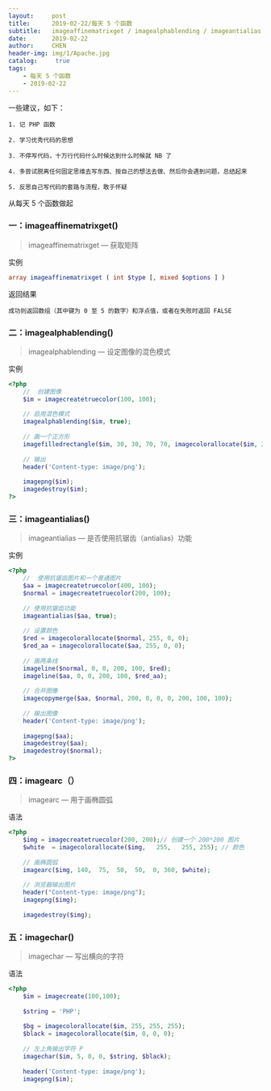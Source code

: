 ```yaml
---
layout:     post
title:      2019-02-22/每天 5 个函数
subtitle:   imageaffinematrixget / imagealphablending / imageantialias / imagearc / imagechar
date:       2019-02-22
author:     CHEN
header-img: img/1/Apache.jpg
catalog: 	 true
tags:
    - 每天 5 个函数
    - 2019-02-22
---
```

一些建议，如下：
```
1. 记 PHP 函数

2. 学习优秀代码的思想

3. 不停写代码，十万行代码什么时候达到什么时候就 NB 了

4. 多尝试脱离任何固定思维去写东西、按自己的想法去做、然后你会遇到问题，总结起来

5. 反思自己写代码的套路与流程，敢于怀疑
```
从每天 5 个函数做起

### 一：imageaffinematrixget()
> imageaffinematrixget — 获取矩阵

实例
```php
array imageaffinematrixget ( int $type [, mixed $options ] )
```
返回结果
```
成功则返回数组（其中键为 0 至 5 的数字）和浮点值，或者在失败时返回 FALSE
```
### 二：imagealphablending()
> imagealphablending — 设定图像的混色模式

实例
```php
<?php
    //  创建图像
    $im = imagecreatetruecolor(100, 100);
    
    // 启用混色模式
    imagealphablending($im, true);
    
    // 画一个正方形
    imagefilledrectangle($im, 30, 30, 70, 70, imagecolorallocate($im, 255, 0, 0));
    
    // 输出
    header('Content-type: image/png');
    
    imagepng($im);
    imagedestroy($im);
?>
```

### 三：imageantialias()
> imageantialias — 是否使用抗锯齿（antialias）功能

实例
```php
<?php
    //  使用抗锯齿图片和一个普通图片
    $aa = imagecreatetruecolor(400, 100);
    $normal = imagecreatetruecolor(200, 100);
    
    // 使用抗锯齿功能
    imageantialias($aa, true);
    
    // 设置颜色
    $red = imagecolorallocate($normal, 255, 0, 0);
    $red_aa = imagecolorallocate($aa, 255, 0, 0);
    
    // 画两条线
    imageline($normal, 0, 0, 200, 100, $red);
    imageline($aa, 0, 0, 200, 100, $red_aa);
    
    // 合并图像
    imagecopymerge($aa, $normal, 200, 0, 0, 0, 200, 100, 100);
    
    // 输出图像
    header('Content-type: image/png');
    
    imagepng($aa);
    imagedestroy($aa);
    imagedestroy($normal);
?>
```

### 四：imagearc（）
> imagearc — 用于画椭圆弧

语法
```php
<?php
    $img = imagecreatetruecolor(200, 200);// 创建一个 200*200 图片
    $white  = imagecolorallocate($img,   255,   255, 255); // 颜色
    
    // 画椭圆弧
    imagearc($img, 140,  75,  50,  50,  0, 360, $white);
    
    // 浏览器输出图片
    header("Content-type: image/png");
    imagepng($img);
    
    imagedestroy($img);
```
### 五：imagechar()
> imagechar — 写出横向的字符

语法
```php
<?php
    $im = imagecreate(100,100);
    
    $string = 'PHP';
    
    $bg = imagecolorallocate($im, 255, 255, 255);
    $black = imagecolorallocate($im, 0, 0, 0);
    
    // 左上角输出字符 P
    imagechar($im, 5, 0, 0, $string, $black);
    
    header('Content-type: image/png');
    imagepng($im);
```